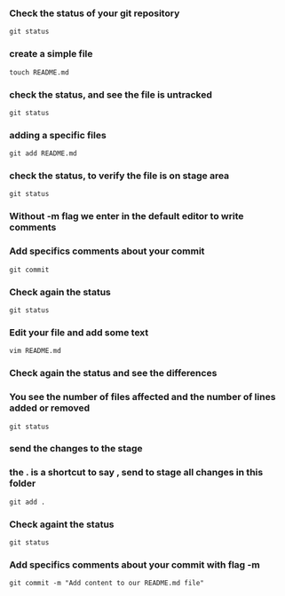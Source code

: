 
### Check the status of your git repository
```
git status
```

### create a simple file
```
touch README.md
```

### check the status, and see the file is untracked
```
git status
```

### adding a specific files
```
git add README.md
```

### check the status, to verify the file is on stage area
```
git status
```

### Without -m flag we enter in the default editor to write comments
### Add specifics comments about your commit
```
git commit
```

### Check again the status
```
git status
```

### Edit your file and add some text
```
vim README.md
```

### Check again the status and see the differences
### You see the number of files affected and the number of lines added or removed
```
git status
```

### send the changes to the stage
### the .  is a shortcut to say , send to stage all changes in this folder
```
git add .
```

### Check againt the status
```
git status
```



### Add specifics comments about your commit with flag -m
```
git commit -m "Add content to our README.md file"
```

